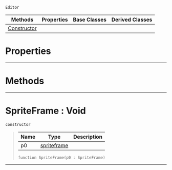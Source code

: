  `Editor`

|Methods|Properties|Base Classes|Derived Classes|
|---|---|---|---|
|[ Constructor](https://github.com/ArendDanielek/ZeroDocsTest/blob/master/code_reference/class_reference/spriteframe.markdown#spriteframe-void)| | | |


 #  Properties


---  
 #  Methods


---  
 #  SpriteFrame : Void

 `constructor`

> 
> |Name|Type|Description|
> |---|---|---|
> |p0|[spriteframe](https://github.com/ArendDanielek/ZeroDocsTest/blob/master/code_reference/class_reference/spriteframe.markdown)| |
> ``` lang=cpp, name=Zilch
> function SpriteFrame(p0 : SpriteFrame)
> ``` 


---  
 
  
  
  
  
  
  
  

 